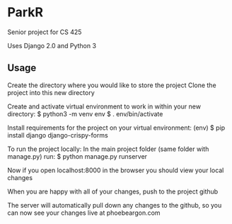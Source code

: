 # ParkR
Senior project for CS 425

Uses Django 2.0 and Python 3


Usage
------

Create the directory where you would like to store the project
Clone the project into this new directory

Create and activate virtual environment to work in within your new directory:
    $ python3 -m venv env
    $ . env/bin/activate

Install requirements for the project on your virtual environment:
    (env) $ pip install django django-crispy-forms


To run the project locally:
In the main project folder (same folder with manage.py) run:
    $ python manage.py runserver

Now if you open localhost:8000 in the browser you should view your local changes


When you are happy with all of your changes, push to the project github

The server will automatically pull down any changes to the github, so you can now see your changes live at phoebeargon.com